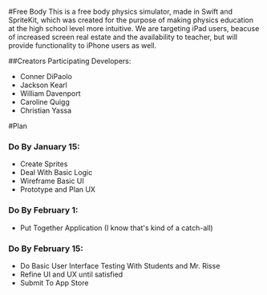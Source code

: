 #Free Body
This is a free body physics simulator, made in Swift and SpriteKit, which was created for the purpose of making physics education at the high school level more intuitive. We are targeting iPad users, beacuse of increased screen real estate and the availability to teacher, but will provide functionality to iPhone users as well.

##Creators
Participating Developers:
- Conner DiPaolo
- Jackson Kearl
- William Davenport
- Caroline Quigg
- Christian Yassa

#Plan

### Do By January 15:
- Create Sprites
- Deal With Basic Logic
- Wireframe Basic UI
- Prototype and Plan UX

### Do By February 1:
- Put Together Application (I know that's kind of a catch-all)

### Do By February 15:
- Do Basic User Interface Testing With Students and Mr. Risse
- Refine UI and UX until satisfied
- Submit To App Store
